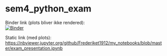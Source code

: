 # sem4_python_exam

Binder link (plots bliver ikke rendered):  
[![Binder](https://mybinder.org/badge_logo.svg)](https://mybinder.org/v2/gh/Frederiket1912/my_notebooks/master?filepath=exam_presentation.ipynb)  
  
Static link (med plots):
https://nbviewer.jupyter.org/github/Frederiket1912/my_notebooks/blob/master/exam_presentation.ipynb


